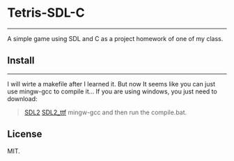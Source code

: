 # **Tetris-SDL-C**
---
A simple game using SDL and C as a project homework of one of my class.

## **Install**
---
I will wirte a makefile after I learned it. But now It seems like you can just use mingw-gcc to compile it...
If you are using windows, you just need to download:
> [SDL2](http://www.libsdl.org/)
> [SDL2_ttf](http://www.libsdl.org/projects/SDL_ttf)
> mingw-gcc
and then run the compile.bat.

## **License**
MIT.
